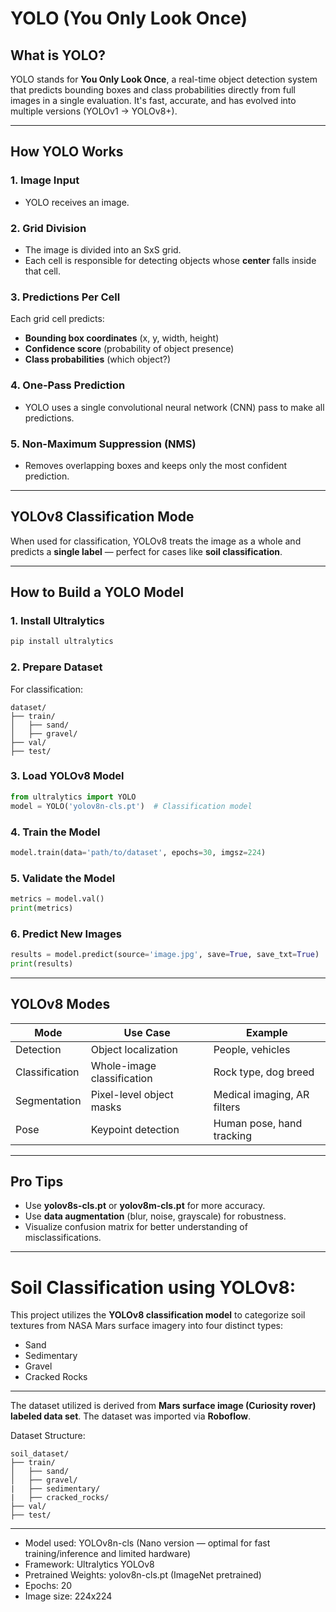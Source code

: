 
#  YOLO (You Only Look Once)

##  What is YOLO?

YOLO stands for **You Only Look Once**, a real-time object detection system that predicts bounding boxes and class probabilities directly from full images in a single evaluation. It's fast, accurate, and has evolved into multiple versions (YOLOv1 → YOLOv8+).

---

## How YOLO Works

### 1. Image Input
- YOLO receives an image.

### 2. Grid Division
- The image is divided into an SxS grid.
- Each cell is responsible for detecting objects whose **center** falls inside that cell.

###  3. Predictions Per Cell
Each grid cell predicts:
- **Bounding box coordinates** (x, y, width, height)
- **Confidence score** (probability of object presence)
- **Class probabilities** (which object?)

###  4. One-Pass Prediction
- YOLO uses a single convolutional neural network (CNN) pass to make all predictions.

###  5. Non-Maximum Suppression (NMS)
- Removes overlapping boxes and keeps only the most confident prediction.

---

##  YOLOv8 Classification Mode

When used for classification, YOLOv8 treats the image as a whole and predicts a **single label** — perfect for cases like **soil classification**.

---

##  How to Build a YOLO Model

### 1.  Install Ultralytics

```bash
pip install ultralytics
```

### 2. Prepare Dataset

For classification:
```
dataset/
├── train/
│   ├── sand/
│   ├── gravel/
├── val/
├── test/
```

### 3.  Load YOLOv8 Model

```python
from ultralytics import YOLO
model = YOLO('yolov8n-cls.pt')  # Classification model
```

### 4.  Train the Model

```python
model.train(data='path/to/dataset', epochs=30, imgsz=224)
```

### 5.  Validate the Model

```python
metrics = model.val()
print(metrics)
```

### 6.  Predict New Images

```python
results = model.predict(source='image.jpg', save=True, save_txt=True)
print(results)
```

---

##  YOLOv8 Modes

| Mode            | Use Case                     | Example                        |
|------------------|-------------------------------|--------------------------------|
| Detection        | Object localization           | People, vehicles               |
| Classification   | Whole-image classification    | Rock type, dog breed           |
| Segmentation     | Pixel-level object masks      | Medical imaging, AR filters    |
| Pose             | Keypoint detection            | Human pose, hand tracking      |

---

##  Pro Tips

- Use **yolov8s-cls.pt** or **yolov8m-cls.pt** for more accuracy.
- Use **data augmentation** (blur, noise, grayscale) for robustness.
- Visualize confusion matrix for better understanding of misclassifications.

---


# Soil Classification using YOLOv8:

This project utilizes the **YOLOv8 classification model** to categorize soil textures from NASA Mars surface imagery into four distinct types:

- Sand  
- Sedimentary  
- Gravel  
- Cracked Rocks
  
---

The dataset utilized is derived from **Mars surface image (Curiosity rover) labeled data set**.
The dataset was imported via **Roboflow**.

Dataset Structure:
```
soil_dataset/
├── train/
│   ├── sand/
│   ├── gravel/
|   ├── sedimentary/
|   ├── cracked_rocks/
├── val/
├── test/
```

---

- Model used: YOLOv8n-cls (Nano version — optimal for fast training/inference and limited hardware)
- Framework: Ultralytics YOLOv8
- Pretrained Weights: yolov8n-cls.pt (ImageNet pretrained)
- Epochs: 20
- Image size: 224x224
